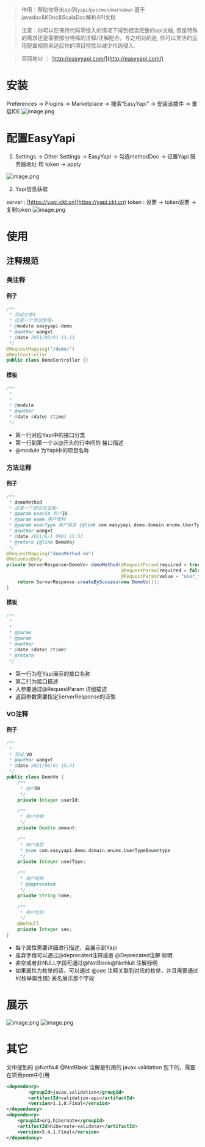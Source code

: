 > 作用：帮助你导出api到`yapi`/`postman`/`markdown` 基于javadoc&KDoc&ScalaDoc解析API文档
>

> 注意：你可以在保持代码零侵入的情况下得到相当完整的api文档, 但是特殊的需求还是需要部分特殊的注释/注解配合，与之相对的是, 你可以灵活的运用配置规则来适应你的项目特性以减少代码侵入.

> 官网地址 ： [http://easyyapi.com/](http://easyyapi.com/)

# 安装
Preferences → Plugins → Marketplace → 搜索“EasyYapi” → 安装该插件 → 重启IDE
![image.png](https://cdn.nlark.com/yuque/0/2021/png/1666959/1622686282731-253a3041-427e-428f-8dba-6536e903b647.png#clientId=u1a577dc0-c541-4&from=paste&height=706&id=udc490d25&margin=%5Bobject%20Object%5D&name=image.png&originHeight=706&originWidth=985&originalType=binary&size=75057&status=done&style=none&taskId=u86192b30-aa8d-45f6-bd82-695df0e958d&width=985)
# 配置EasyYapi

1. Settings -> Other Settings -> EasyYapi -> 勾选methodDoc  ->  设置Yapi 服务器地址 和 token -> apply

![image.png](https://cdn.nlark.com/yuque/0/2021/png/1666959/1622686594855-57e5b3bc-3318-47ca-854f-91bddbc64a13.png#clientId=u1a577dc0-c541-4&from=paste&height=705&id=u04e205a5&margin=%5Bobject%20Object%5D&name=image.png&originHeight=705&originWidth=987&originalType=binary&size=66090&status=done&style=none&taskId=u1a589152-0af2-4b90-a2d4-e04c38eb43a&width=987)

2. Yapi信息获取

server : [https://yapi.ckt.cn](https://yapi.ckt.cn)
token :  设置 -> token设置 -> 复制token
![image.png](https://cdn.nlark.com/yuque/0/2021/png/1666959/1622686656462-fd376b9f-b5c2-4d8e-9e51-537df10de370.png#clientId=u1a577dc0-c541-4&from=paste&height=785&id=ube3c01f8&margin=%5Bobject%20Object%5D&name=image.png&originHeight=785&originWidth=1263&originalType=binary&size=72486&status=done&style=none&taskId=u7ab5e844-cfd0-438b-85d9-3fc69986468&width=1263)
# 使用
## 注释规范
### 类注释
#### 例子
~~~java
/**
 * 测试分类4
 * 这是一个测试类哦~
 * @module easyyapi-demo
 * @author wangxt
 * @date 2021/06/01 15:11
 */
@RequestMapping("/demo/")
@RestController
public class DemoController {}
~~~
#### 模板
~~~java
/**
 *
 *
 * @module
 * @author
 * @date $date$ $time$
 */
~~~
- 第一行对应Yapi中的接口分类
- 第一行到第一个以@开头的行中间的 接口描述
- @module 为Yapi中的项目名称
### 方法注释
#### 例子
~~~java
/**
 * demoMethod
 * 这是一个测试方法哦~
 * @param userId 用户ID
 * @param name 用户昵称
 * @param userType 用户类型 {@link com.easyyapi.demo.domain.enumx.UserTypeEnum}
 * @author wangxt
 * @date 2021/6/1 0001 15:53
 * @return {@link DemoVo}
 */
@RequestMapping("demoMethod.do")
@ResponseBody
private ServerResponse<DemoVo> demoMethod(@RequestParam(required = true) Integer userId,
                                          @RequestParam(required = false, defaultValue = "") String name,
                                          @RequestParam(value = "user_type", required = false, defaultValue = "1") Integer userType){
    return ServerResponse.createBySuccess(new DemoVo());
}
~~~
#### 模板
~~~java
/**
 * 
 * 
 * @param
 * @param
 * @author 
 * @date $date$ $time$
 * @return
 */
~~~
- 第一行为在Yapi展示的接口名称
- 第二行为接口描述
- 入参要通过@RequestParam 详细描述
- 返回参数需要指定ServerResponse的泛型
### VO注释
#### 例子
~~~java
/**
 *
 * 测试 VO
 * @author wangxt
 * @date 2021/06/01 15:41
 */
public class DemoVo {
    /**
     * 用户ID
     */
    private Integer userId;

    /**
     * 用户余额
     */
    private Double amount;

    /**
     * 用户类型
     * @see com.easyyapi.demo.domain.enumx.UserTypeEnum#type
     */
    private Integer userType;

    /**
     * 用户昵称
     * @deprecated
     */
    private String name;

    /**
     * 用户性别
     */
    @NotNull
    private Integer sex;
}
~~~
- 每个属性需要详细进行描述，会展示到Yapi
- 废弃字段可以通过@deprecated注释或者 @Deprecated注解 标明
- 非空或者非NULL字段可通过@NotBlank@NotNull 注解标明
- 如果属性为枚举的话，可以通过 @see 注释关联到对应的枚举，并且需要通过 #{枚举属性值} 表名展示那个字段
# 展示
![image.png](https://cdn.nlark.com/yuque/0/2021/png/1666959/1622689954034-a10a3e3f-c0cb-4d32-a9d6-170109f05163.png#clientId=u6d7ed34e-2515-4&from=paste&height=867&id=ua8dc40a2&margin=%5Bobject%20Object%5D&name=image.png&originHeight=867&originWidth=1668&originalType=binary&size=82469&status=done&style=none&taskId=u1d5a6d29-17b8-4d07-9d33-984b36f6aac&width=1668)
![image.png](https://cdn.nlark.com/yuque/0/2021/png/1666959/1622689989448-aa9c8e89-a32e-4874-9a2d-fd848505e363.png#clientId=u6d7ed34e-2515-4&from=paste&height=592&id=u0c0e3b43&margin=%5Bobject%20Object%5D&name=image.png&originHeight=592&originWidth=1519&originalType=binary&size=52256&status=done&style=none&taskId=u29f901df-47aa-4712-b84b-0f51e645d1e&width=1519)
# 其它
文中提到的 @NotNull @NotBlank 注解是引用的 javax.validation 包下的，需要在项目pom中引用
~~~xml
<dependency>    
    	<groupId>javax.validation</groupId>
    	<artifactId>validation-api</artifactId>
    	<version>1.1.0.Final</version>
</dependency>
<dependency>
	<groupId>org.hibernate</groupId>
	<artifactId>hibernate-validator</artifactId>
	<version>5.4.1.Final</version>
</dependency>
~~~



